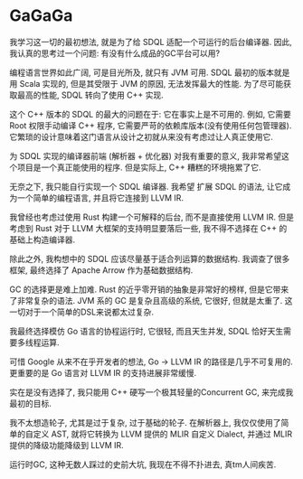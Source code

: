 # GaGaGa

我学习这一切的最初想法, 就是为了给 SDQL 适配一个可运行的后台编译器. 因此, 我认真的思考过一个问题: 有没有什么成品的GC平台可以用?

编程语言世界如此广阔, 可是目光所及, 就只有 JVM 可用. SDQL 最初的版本就是用 Scala 实现的, 但是其受限于 JVM 的原因, 无法发挥最大的性能. 为了尽可能获取最高的性能, SDQL 转向了使用 C++ 实现.&#x20;

这个 C++ 版本的 SDQL 的最大的问题在于: 它在事实上是不可用的. 例如, 它需要 Root 权限手动编译 C++ 程序, 它需要严苛的依赖库版本(没有使用任何包管理器). 它繁琐的设计意味着这门语言从设计之初就从来没有考虑过让人真正使用它.

为 SDQL 实现的编译器前端 (解析器 + 优化器) 对我有重要的意义, 我非常希望这个项目是一个真正能使用的程序. 但是实际上, C++ 糟糕的环境拖累了它. &#x20;

无奈之下, 我只能自行实现一个 SDQL 编译器. 我希望 扩展 SDQL 的语法, 让它成为一个简单的编程语言, 并且将它连接到 LLVM IR.&#x20;

我曾经也考虑过使用 Rust 构建一个可解释的后台, 而不是直接使用 LLVM IR. 但是考虑到 Rust 对于 LLVM 大框架的支持明显要落后一些, 我不得不选择在 C++ 的基础上构造编译器.

除此之外, 我构想中的 SDQL 应该尽量基于适合列运算的数据结构. 我调查了很多框架, 最终选择了 Apache Arrow 作为基础数据结构.

GC 的选择更是难上加难. Rust 的近乎零开销的抽象是非常好的榜样, 但是它带来了非常复杂的语法. JVM 系的 GC 是复杂且高级的系统, 它很好, 但就是太重了. 这一切对于一个简单的DSL来说都太过复杂.

我最终选择模仿 Go 语言的协程运行时, 它很轻, 而且天生并发, SDQL 恰好天生需要多线程运算.&#x20;

可惜 Google 从来不在乎开发者的想法, Go -> LLVM IR 的路径是几乎不可复用的. 更重要的是 Go 语言对 LLVM IR 的支持进展非常缓慢.

实在是没有选择了, 我只能用 C++ 硬写一个极其轻量的Concurrent GC, 来完成我最初的目标.&#x20;

我不太想造轮子, 尤其是过于复杂, 过于基础的轮子. 在解析器上, 我仅仅使用了简单的自定义 AST, 就将它转换为 LLVM 提供的 MLIR 自定义 Dialect, 并通过 MLIR 提供的降级功能降级到 LLVM IR.&#x20;

运行时GC, 这种无数人踩过的史前大坑, 我现在不得不扑进去, 真tm人间疾苦.

